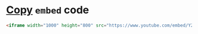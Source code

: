 # [Copy](https://abikesa.github.io/will/) `embed` code

 
```html
<iframe width="1000" height="800" src="https://www.youtube.com/embed/Y2M2Dgmm958" title="The Uncomfortable Truth of Life" frameborder="0" allow="accelerometer; autoplay; clipboard-write; encrypted-media; gyroscope; picture-in-picture; web-share" referrerpolicy="strict-origin-when-cross-origin" allowfullscreen></iframe>
```
